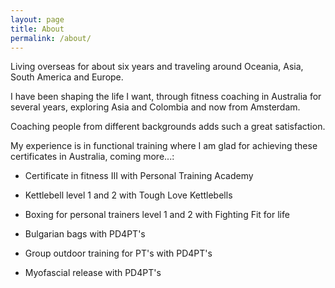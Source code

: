 ```yaml
---
layout: page
title: About
permalink: /about/
---
```


Living overseas for about six years and traveling around Oceania, Asia, South America and Europe.

I have been shaping the life I want, through fitness coaching in Australia
for several years, exploring Asia and Colombia and now from Amsterdam.

Coaching people from different backgrounds adds such a great satisfaction.

My experience is in functional training where I am glad for achieving these certificates in Australia, coming more...:

* Certificate in fitness III with Personal Training Academy

* Kettlebell level 1 and 2 with Tough Love Kettlebells

* Boxing for personal trainers level 1 and 2 with Fighting Fit for life

* Bulgarian bags with PD4PT's

* Group outdoor training for PT's with PD4PT's

* Myofascial release with PD4PT's
